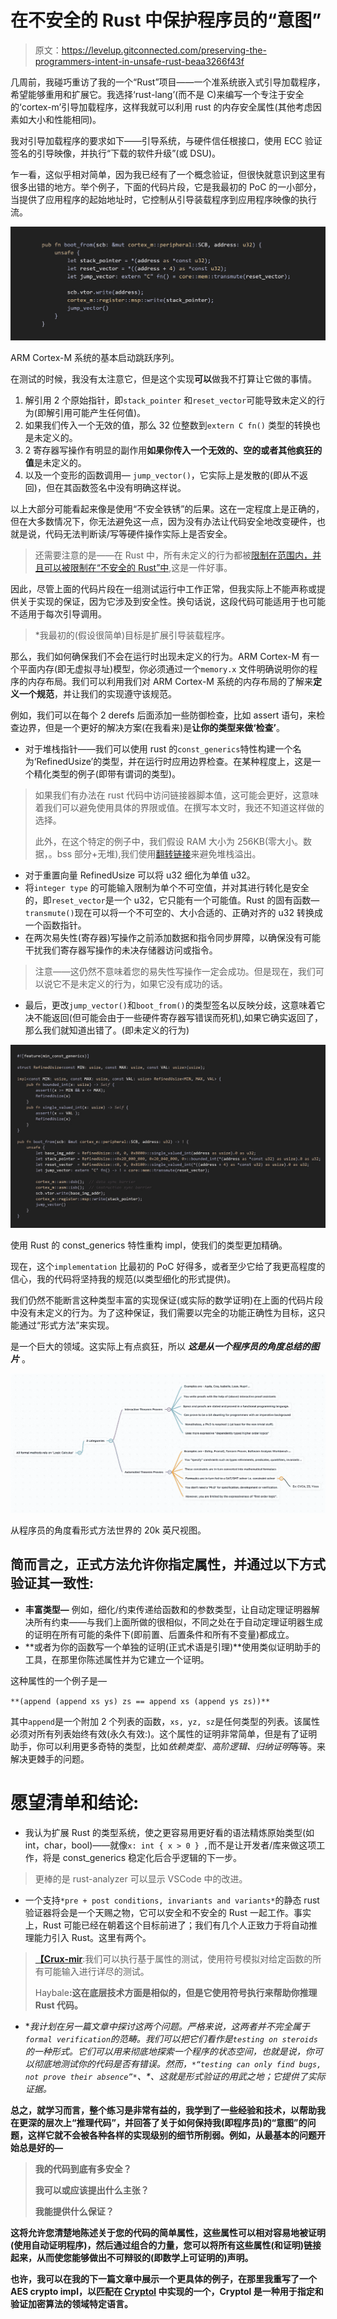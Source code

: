 # 在不安全的 Rust 中保护程序员的“意图”

> 原文：<https://levelup.gitconnected.com/preserving-the-programmers-intent-in-unsafe-rust-beaa3266f43f>

几周前，我碰巧重访了我的一个“Rust”项目——一个准系统嵌入式引导加载程序，希望能够重用和扩展它。我选择‘rust-lang’(而不是 C)来编写一个专注于安全的‘cortex-m’引导加载程序，这样我就可以利用 rust 的内存安全属性(其他考虑因素如大小和性能相同)。

我对引导加载程序的要求如下——引导系统，与硬件信任根接口，使用 ECC 验证签名的引导映像，并执行“下载的软件升级”(或 DSU)。

乍一看，这似乎相对简单，因为我已经有了一个概念验证，但很快就意识到这里有很多出错的地方。举个例子，下面的代码片段，它是我最初的 PoC 的一小部分，当提供了应用程序的起始地址时，它控制从引导装载程序到应用程序映像的执行流。

![](img/477f3aa4e9be607f2a8e7552b35ff2d1.png)

ARM Cortex-M 系统的基本启动跳跃序列。

在测试的时候，我没有太注意它，但是这个实现**可以**做我不打算让它做的事情。

1.  解引用 2 个原始指针，即`stack_pointer` 和`reset_vector`可能导致未定义的行为(即解引用可能产生任何值)。
2.  如果我们传入一个无效的值，那么 32 位整数到`extern C fn()` 类型的转换也是未定义的。
3.  2 寄存器写操作有明显的副作用**如果你传入一个无效的、空的或者其他疯狂的值**是未定义的。
4.  以及一个变形的函数调用— `jump_vector()`，它实际上是发散的(即从不返回)，但在其函数签名中没有明确这样说。

以上大部分可能看起来像是使用“不安全铁锈”的后果。这在一定程度上是正确的，但在大多数情况下，你无法避免这一点，因为没有办法让代码安全地改变硬件，也就是说，代码无法判断读/写等硬件操作实际上是否安全。

> 还需要注意的是——在 Rust 中，所有未定义的行为都被[限制在范围内，并且可以被限制在“不安全的 Rust”中](https://doc.rust-lang.org/1.18.0/nomicon/meet-safe-and-unsafe.html),这是一件好事。

因此，尽管上面的代码片段在一组测试运行中工作正常，但我实际上不能声称或提供关于实现的保证，因为它涉及到安全性。换句话说，这段代码可能适用于也可能不适用于每次引导调用。

> *我最初的(假设很简单)目标是扩展引导装载程序。

那么，我们如何确保我们不会在运行时出现未定义的行为。ARM Cortex-M 有一个平面内存(即无虚拟寻址)模型，你必须通过一个`memory.x` 文件明确说明你的程序的内存布局。我们可以利用我们对 ARM Cortex-M 系统的内存布局的了解来**定义一个规范**，并让我们的实现遵守该规范。

例如，我们可以在每个 2 derefs 后面添加一些防御检查，比如 assert 语句，来检查边界，但是一个更好的解决方案(在我看来)是**让你的类型来做‘检查’**。

*   对于堆栈指针——我们可以使用 rust 的`const_generics`特性构建一个名为‘RefinedUsize’的类型，并在运行时应用边界检查。在某种程度上，这是一个精化类型的例子(即带有谓词的类型)。

> 如果我们有办法在 rust 代码中访问链接器脚本值，这可能会更好，这意味着我们可以避免使用具体的界限或值。在撰写本文时，我还不知道这样做的选择。
> 
> 此外，在这个特定的例子中，我们假设 RAM 大小为 256KB(零大小。数据，。bss 部分+无堆),我们使用[翻转链接](https://github.com/knurling-rs/flip-link)来避免堆栈溢出。

*   对于重置向量 RefinedUsize 可以将 u32 细化为单值 u32。
*   将`integer type` 的可能输入限制为单个不可空值，并对其进行转化是安全的，即`reset_vector`是一个 u32，它只能有一个可能值。Rust 的固有函数— `transmute()`现在可以将一个不可空的、大小合适的、正确对齐的 u32 转换成一个函数指针。
*   在两次易失性(寄存器)写操作之前添加数据和指令同步屏障，以确保没有可能干扰我们寄存器写操作的未决存储器访问或指令。

> 注意——这仍然不意味着您的易失性写操作一定会成功。但是现在，我们可以说它不是未定义的行为，如果它没有成功的话。

*   最后，更改`jump_vector()`和`boot_from()`的类型签名以反映分歧，这意味着它决不能返回(但可能会由于一些硬件寄存器写错误而死机),如果它确实返回了，那么我们就知道出错了。(即未定义的行为)

![](img/ef855466d911d37a2e9fa3972ed53a21.png)

使用 Rust 的 const_generics 特性重构 impl，使我们的类型更加精确。

现在，这个`implementation` 比最初的 PoC 好得多，或者至少它给了我更高程度的信心，我的代码将坚持我的规范(以类型细化的形式提供)。

我们仍然不能断言这种类型丰富的实现保证(或实际的数学证明)在上面的代码片段中没有未定义的行为。为了这种保证，我们需要以完全的功能正确性为目标，这只能通过“形式方法”来实现。

是一个巨大的领域。这实际上有点疯狂，所以 ***这是从一个程序员的角度总结的图片*** 。

![](img/4b4915dcefc4400fcfbe9dfc09da6ed9.png)

从程序员的角度看形式方法世界的 20k 英尺视图。

## **简而言之，正式方法允许你指定属性，并通过以下方式验证其一致性:**

*   **丰富类型—** 例如，细化/约束传递给函数和的参数类型，让自动定理证明器解决所有约束——与我们上面所做的很相似，不同之处在于自动定理证明器生成的证明在所有可能的条件下(即前置、后置条件和所有不变量)都成立。
*   **或者为你的函数写一个单独的证明(正式术语是引理)**使用类似证明助手的工具，在那里你陈述属性并为它建立一个证明。

这种属性的一个例子是—

`**(append (append xs ys) zs == append xs (append ys zs))**`

其中`append`是一个附加 2 个列表的函数，`xs, yz, sz`是任何类型的列表。该属性必须对所有列表始终有效(永久有效:)。这个属性的证明非常简单，但是有了证明助手，你可以利用更多奇特的类型，比如*依赖类型、高阶逻辑、归纳证明*等等。来解决更棘手的问题。

# 愿望清单和结论:

*   我认为扩展 Rust 的类型系统，使之更容易用更好看的语法精炼原始类型(如 int，char，bool)——就像`x: int { x > 0 } ,`而不是让开发者/库来做这项工作，将是 const_generics 稳定化后合乎逻辑的下一步。

> 更棒的是 rust-analyzer 可以显示 VSCode 中的改进。

*   一个支持`*pre + post conditions, invariants and variants*`的静态 rust 验证器将会是一个天赐之物，它可以安全和不安全的 Rust 一起工作。事实上，Rust 可能已经在朝着这个目标前进了；我们有几个人正致力于将自动推理能力引入 Rust。这里有两个。

> [**【Crux-mir**](https://crux.galois.com/):我们可以执行基于属性的测试，使用符号模拟对给定函数的所有可能输入进行详尽的测试。
> 
> Haybale[](https://github.com/PLSysSec/haybale)**:这在底层技术方面是相似的，但是它使用符号执行来帮助你推理 Rust 代码。**

*   **我计划在另一篇文章中探讨这两个问题。严格来说，这两者并不完全属于`formal verification`的范畴。我们可以把它们看作是`testing on steroids`的一种形式。它们可以用来彻底地探索一个程序的状态空间，也就是说，你可以彻底地测试你的代码是否有错误。然而，`*“testing can only find bugs, not prove their absence”*`、*、*这就是形式验证的用武之地；它提供了实际证据。**

**总之，就学习而言，整个练习是非常有益的，我学到了一些经验和技术，以帮助我在更深的层次上“推理代码”，并回答了关于如何保持我(即程序员)的“意图”的问题，这样它就不会被各种各样的实现级别的细节所削弱。例如，从最基本的问题开始总是好的—**

> **我的代码到底有多安全？**
> 
> **我可以或应该提出什么主张？**
> 
> **我能提供什么保证？**

**这将允许您清楚地陈述关于您的代码的简单属性，这些属性可以相对容易地被证明(使用自动证明程序)，然后通过组合的力量，您可以将所有这些属性(和证明)链接起来，从而使您能够做出不可辩驳的(即数学上可证明的)声明。**

**也许，我可以在我的下一篇文章中展示一个更具体的例子，在那里我重写了一个 AES crypto impl，以匹配在 [Cryptol](https://cryptol.net/) 中实现的一个，Cryptol 是一种用于指定和验证加密算法的领域特定语言。**